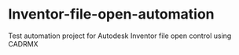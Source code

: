 # Inventor-file-open-automation
Test automation project for Autodesk Inventor file open control using CADRMX
